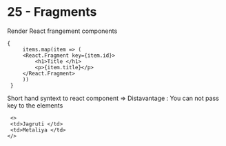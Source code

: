 # 25 - Fragments
Render React frangement components 
```
{
     items.map(item => (
     <React.Fragment key={item.id}>
         <h1>Title </h1>
         <p>{item.title}</p>
     </React.Fragment>
     ))
 }
 ```

Short hand syntext to react component => Distavantage : You can not pass key to the elements

```
 <>
 <td>Jagruti </td>
 <td>Metaliya </td>
</>
```
